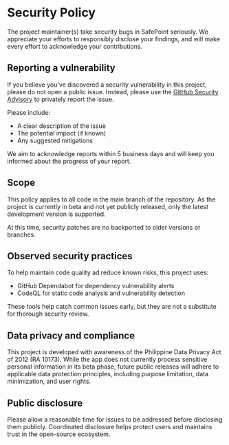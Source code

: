 # Security Policy

The project maintainer(s) take security bugs in SafePoint seriously. We appreciate your efforts to responsibly disclose your findings, and will make every effort to acknowledge your contributions.

## Reporting a vulnerability

If you believe you've discovered a security vulnerability in this project, please do not open a public issue. Instead, please use the [GitHub Security Advisory](https://github.com/keiaa-75/voiz/security/advisories/new) to privately report the issue.

Please include:

- A clear description of the issue
- The potential impact (if known)
- Any suggested mitigations

We aim to acknowledge reports within 5 business days and will keep you informed about the progress of your report.

## Scope

This policy applies to all code in the main branch of the repository. As the project is currently in beta and not yet publicly released, only the latest development version is supported.

At this time, security patches are no backported to older versions or branches.

## Observed security practices

To help maintain code quality ad reduce known risks, this project uses:

- GitHub Dependabot for dependency vulnerability alerts
- CodeQL for static code analysis and vulnerability detection

These tools help catch common issues early, but they are not a substitute for thorough security review.

## Data privacy and compliance

This project is developed with awareness of the Philippine Data Privacy Act of 2012 (RA 10173). While the app does not currently process sensitive personal information in its beta phase, future public releases will adhere to applicable data protection principles, including purpose limitation, data minimization, and user rights.

## Public disclosure

Please allow a reasonable time for issues to be addressed before disclosing them publicly. Coordinated disclosure helps protect users and maintains trust in the open-source ecosystem.